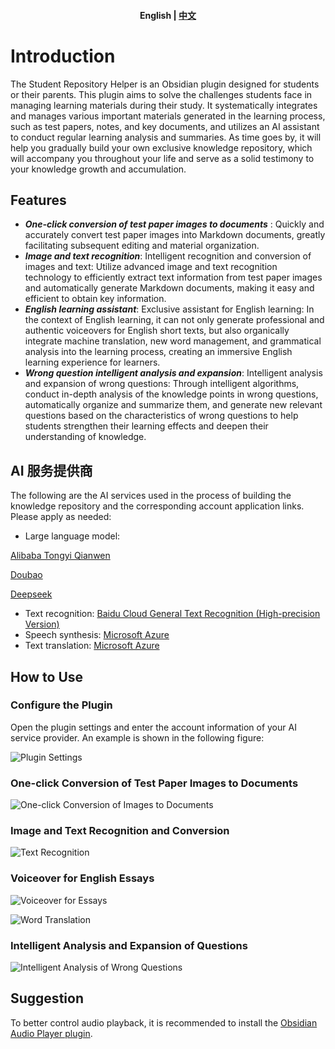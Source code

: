<h4 align="center">
    <p>
        <b>English</b> |
        <a href="https://github.com/yingflower/obsidian-stu-repo-helper/blob/master/README.md">中文</a>
    </p>
</h4>

# Introduction
The Student Repository Helper is an Obsidian plugin designed for students or their parents. This plugin aims to solve the challenges students face in managing learning materials during their study. It systematically integrates and manages various important materials generated in the learning process, such as test papers, notes, and key documents, and utilizes an AI assistant to conduct regular learning analysis and summaries. As time goes by, it will help you gradually build your own exclusive knowledge repository, which will accompany you throughout your life and serve as a solid testimony to your knowledge growth and accumulation.

## Features
- ***One-click conversion of test paper images to documents*** : Quickly and accurately convert test paper images into Markdown documents, greatly facilitating subsequent editing and material organization.
- ***Image and text recognition***: Intelligent recognition and conversion of images and text: Utilize advanced image and text recognition technology to efficiently extract text information from test paper images and automatically generate Markdown documents, making it easy and efficient to obtain key information.
- ***English learning assistant***: Exclusive assistant for English learning: In the context of English learning, it can not only generate professional and authentic voiceovers for English short texts, but also organically integrate machine translation, new word management, and grammatical analysis into the learning process, creating an immersive English learning experience for learners.
- ***Wrong question intelligent analysis and expansion***:  Intelligent analysis and expansion of wrong questions: Through intelligent algorithms, conduct in-depth analysis of the knowledge points in wrong questions, automatically organize and summarize them, and generate new relevant questions based on the characteristics of wrong questions to help students strengthen their learning effects and deepen their understanding of knowledge.
## AI 服务提供商
The following are the AI services used in the process of building the knowledge repository and the corresponding account application links. Please apply as needed:

- Large language model: 

[Alibaba Tongyi Qianwen](https://bailian.console.aliyun.com/?apiKey=1#/api-key)

[Doubao](https://console.volcengine.com/ark/)

[Deepseek](https://platform.deepseek.com/)

- Text recognition: [Baidu Cloud General Text Recognition (High-precision Version)](https://console.bce.baidu.com/ai-engine/ocr/overview/index?_=1740120172878)
- Speech synthesis: [Microsoft Azure](https://portal.azure.com/#create/Microsoft.CognitiveServicesSpeechServices)
- Text translation: [Microsoft Azure](https://portal.azure.com/#create/Microsoft.CognitiveServicesTextTranslation)

## How to Use
### Configure the Plugin
Open the plugin settings and enter the account information of your AI service provider. An example is shown in the following figure:

![Plugin Settings](docs/images/en/settings.png)

### One-click Conversion of Test Paper Images to Documents
![One-click Conversion of Images to Documents](docs/images/en/create_note.gif)

### Image and Text Recognition and Conversion
![Text Recognition](docs/images/en/image2text.gif)

### Voiceover for English Essays
![Voiceover for Essays](docs/images/en/text2speech.gif)

![Word Translation](docs/images/en/translate.gif)

### Intelligent Analysis and Expansion of Questions
![Intelligent Analysis of Wrong Questions](docs/images/en/request_llm.gif)

## Suggestion
To better control audio playback, it is recommended to install the [Obsidian Audio Player plugin](https://github.com/noonesimg/obsidian-audio-player).